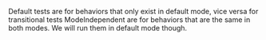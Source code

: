 Default tests are for behaviors that only exist in default mode, vice versa for transitional tests
ModeIndependent are for behaviors that are the same in both modes. We will run them in default mode though.